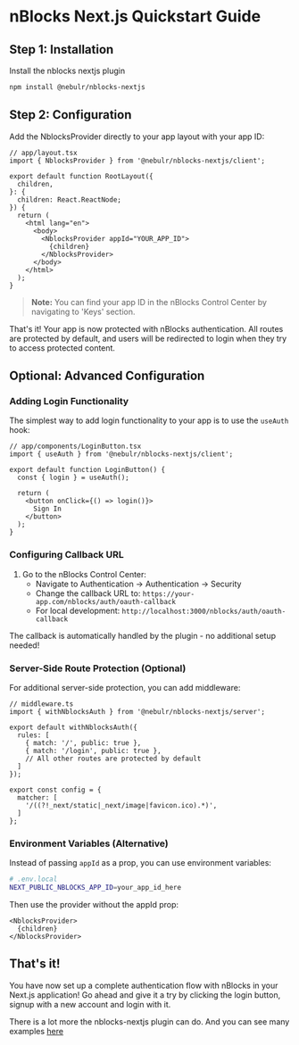 # nBlocks Next.js Quickstart Guide

## Step 1: Installation
Install the nblocks nextjs plugin

```bash
npm install @nebulr/nblocks-nextjs
```

## Step 2: Configuration
Add the NblocksProvider directly to your app layout with your app ID:

```tsx
// app/layout.tsx
import { NblocksProvider } from '@nebulr/nblocks-nextjs/client';

export default function RootLayout({
  children,
}: {
  children: React.ReactNode;
}) {
  return (
    <html lang="en">
      <body>
        <NblocksProvider appId="YOUR_APP_ID">
          {children}
        </NblocksProvider>
      </body>
    </html>
  );
}
```

> **Note:** You can find your app ID in the nBlocks Control Center by navigating to 'Keys' section.

That's it! Your app is now protected with nBlocks authentication. All routes are protected by default, and users will be redirected to login when they try to access protected content.

## Optional: Advanced Configuration

### Adding Login Functionality

The simplest way to add login functionality to your app is to use the `useAuth` hook:

```tsx
// app/components/LoginButton.tsx
import { useAuth } from '@nebulr/nblocks-nextjs/client';

export default function LoginButton() {
  const { login } = useAuth();
  
  return (
    <button onClick={() => login()}>
      Sign In
    </button>
  );
}
```

### Configuring Callback URL

1. Go to the nBlocks Control Center:
   - Navigate to Authentication -> Authentication -> Security
   - Change the callback URL to: `https://your-app.com/nblocks/auth/oauth-callback`
   - For local development: `http://localhost:3000/nblocks/auth/oauth-callback`

The callback is automatically handled by the plugin - no additional setup needed!

### Server-Side Route Protection (Optional)

For additional server-side protection, you can add middleware:

```tsx
// middleware.ts
import { withNblocksAuth } from '@nebulr/nblocks-nextjs/server';

export default withNblocksAuth({
  rules: [
    { match: '/', public: true },
    { match: '/login', public: true },
    // All other routes are protected by default
  ]
});

export const config = {
  matcher: [
    '/((?!_next/static|_next/image|favicon.ico).*)',
  ]
};
```

### Environment Variables (Alternative)

Instead of passing `appId` as a prop, you can use environment variables:

```bash
# .env.local
NEXT_PUBLIC_NBLOCKS_APP_ID=your_app_id_here
```

Then use the provider without the appId prop:

```tsx
<NblocksProvider>
  {children}
</NblocksProvider>
```

## That's it!

You have now set up a complete authentication flow with nBlocks in your Next.js application!
Go ahead and give it a try by clicking the login button, signup with a new account and login with it.

There is a lot more the nblocks-nextjs plugin can do. And you can see many examples [here](examples.md)